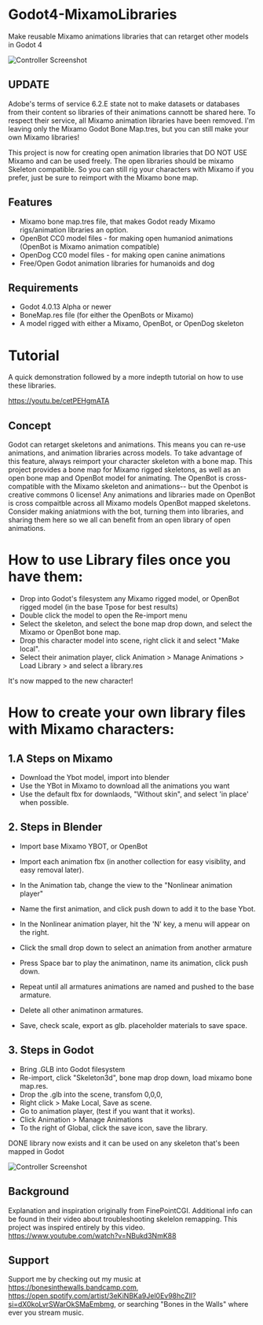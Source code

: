 # Godot4-MixamoLibraries
Make reusable Mixamo animations libraries that can retarget other models in Godot 4

![Controller Screenshot](https://github.com/pemguin005/Godot4-MixamoLibraries/blob/main/Screenshots/MixamoLib.GIF)

## UPDATE
Adobe's terms of service 6.2.E state not to make datasets or databases from their content so libraries of their animations cannott be shared here. 
To respect their service, all Mixamo animation libraries have been removed. I'm leaving only the Mixamo Godot Bone Map.tres, but you can still make your own Mixamo libraries!

This project is now for creating open animation libraries that DO NOT USE Mixamo and can be used freely. The open libraries should be mixamo Skeleton compatible. So you can still rig your characters with Mixamo if you prefer, just be sure to reimport with the Mixamo bone map.

## Features

- Mixamo bone map.tres file, that makes Godot ready Mixamo rigs/animation libraries an option.
- OpenBot CC0 model files - for making open humaniod animations (OpenBot is Mixamo animation compatible)
- OpenDog CC0 model files - for making open canine animations
- Free/Open Godot animation libraries for humanoids and dog 

## Requirements
- Godot 4.0.13 Alpha or newer
- BoneMap.res file (for either the OpenBots or Mixamo)
- A model rigged with either a Mixamo, OpenBot, or OpenDog skeleton

# Tutorial

A quick demonstration followed by a more indepth tutorial on how to use these libraries.

https://youtu.be/cetPEHgmATA

## Concept

Godot can retarget skeletons and animations. This means you can re-use animations, and animation libraries across models. To take advantage of this feature, always reimport your character skeleton with a bone map. This project provides a bone map for Mixamo rigged skeletons, as well as an open bone map and OpenBot model for animating. The OpenBot is cross-compatible with the Mixamo skeleton and animations-- but the Openbot is creative commons 0 license!  Any animations and libraries made on OpenBot is cross compaitble across all Mixamo models OpenBot mapped skeletons. Consider making aniatmions with the bot, turning them into libraries, and sharing them here so we all can benefit from an open library of open animations.


# How to use Library files once you have them:

- Drop into Godot's filesystem any Mixamo rigged model, or OpenBot rigged model (in the base Tpose for best results)
- Double click the model to open the Re-import menu
- Select the skeleton, and select the bone map drop down, and select the Mixamo or OpenBot bone map.
- Drop this character model into scene, right click it and select "Make local".
- Select their animation player, click Animation > Manage Animations > Load Library > and select a library.res

It's now mapped to the new character!

# How to create your own library files with Mixamo characters:

## 1.A Steps on Mixamo
- Download the Ybot model, import into blender
- Use the YBot in Mixamo to download all the animations you want
- Use the default fbx for downlaods, "Without skin", and select 'in place' when possible.

## 2. Steps in Blender
- Import base Mixamo YBOT, or OpenBot
- Import each animation fbx (in another collection for easy visiblity, and easy removal later).
- In the Animation tab, change the view to the "Nonlinear animation player"
- Name the first animation, and click push down to add it to the base Ybot.

- In the Nonlinear animation player, hit the 'N' key, a menu will appear on the right.
- Click the small drop down to select an animation from another armature
- Press Space bar to play the animatinon, name its animation, click push down.
- Repeat until all armatures animations are named and pushed to the base armature.
- Delete all other animatinon armatures.
- Save, check scale, export as glb. placeholder materials to save space.

## 3. Steps in Godot
- Bring .GLB into Godot filesystem
- Re-import, click "Skeleton3d", bone map drop down, load mixamo bone map.res.
- Drop the .glb into the scene, transfom 0,0,0,
- Right click > Make Local, Save as scene.
- Go to animation player, (test if you want that it works).
- Click Animation > Manage Animations
- To the right of Global, click the save icon, save the library.

DONE library now exists and it can be used on any skeleton that's been mapped in Godot

![Controller Screenshot](https://github.com/pemguin005/Godot4-MixamoLibraries/blob/main/Screenshots/Screenshot.jpg)

## Background

Explanation and inspiration  originally from FinePointCGI. Additional info can be found in their video about troubleshooting skelelon remapping. This project was inspired entirely by this video.
https://www.youtube.com/watch?v=NBukd3NmK88

## Support

Support me by checking out my music at https://bonesinthewalls.bandcamp.com, https://open.spotify.com/artist/3eKiNBKa9Jel0Ev98hcZll?si=dX0koLvrSWarOkSMaEmbmg, or searching "Bones in the Walls" where ever you stream music.

